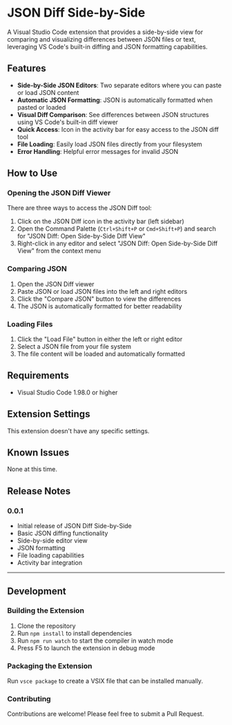 # JSON Diff Side-by-Side

A Visual Studio Code extension that provides a side-by-side view for comparing and visualizing differences between JSON files or text, leveraging VS Code's built-in diffing and JSON formatting capabilities.

## Features

- **Side-by-Side JSON Editors**: Two separate editors where you can paste or load JSON content
- **Automatic JSON Formatting**: JSON is automatically formatted when pasted or loaded
- **Visual Diff Comparison**: See differences between JSON structures using VS Code's built-in diff viewer
- **Quick Access**: Icon in the activity bar for easy access to the JSON diff tool
- **File Loading**: Easily load JSON files directly from your filesystem
- **Error Handling**: Helpful error messages for invalid JSON

## How to Use

### Opening the JSON Diff Viewer

There are three ways to access the JSON Diff tool:

1. Click on the JSON Diff icon in the activity bar (left sidebar)
2. Open the Command Palette (`Ctrl+Shift+P` or `Cmd+Shift+P`) and search for "JSON Diff: Open Side-by-Side Diff View"
3. Right-click in any editor and select "JSON Diff: Open Side-by-Side Diff View" from the context menu

### Comparing JSON

1. Open the JSON Diff viewer
2. Paste JSON or load JSON files into the left and right editors
3. Click the "Compare JSON" button to view the differences
4. The JSON is automatically formatted for better readability

### Loading Files

1. Click the "Load File" button in either the left or right editor
2. Select a JSON file from your file system
3. The file content will be loaded and automatically formatted

## Requirements

- Visual Studio Code 1.98.0 or higher

## Extension Settings

This extension doesn't have any specific settings.

## Known Issues

None at this time.

## Release Notes

### 0.0.1

- Initial release of JSON Diff Side-by-Side
- Basic JSON diffing functionality
- Side-by-side editor view
- JSON formatting
- File loading capabilities
- Activity bar integration

---

## Development

### Building the Extension

1. Clone the repository
2. Run `npm install` to install dependencies
3. Run `npm run watch` to start the compiler in watch mode
4. Press F5 to launch the extension in debug mode

### Packaging the Extension

Run `vsce package` to create a VSIX file that can be installed manually.

### Contributing

Contributions are welcome! Please feel free to submit a Pull Request.
